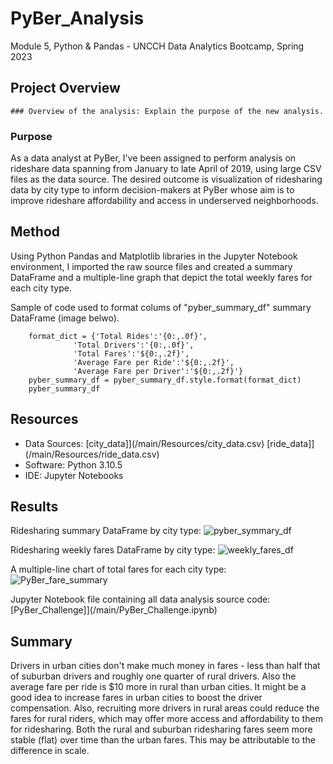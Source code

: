 # PyBer_Analysis
Module 5, Python & Pandas - UNCCH Data Analytics Bootcamp, Spring 2023


## Project Overview
    ### Overview of the analysis: Explain the purpose of the new analysis.

### Purpose
As a data analyst at PyBer, I've been assigned to perform analysis on rideshare data spanning from January to late April of 2019, using large CSV files as the data source. The desired outcome is visualization of ridesharing data by city type to inform decision-makers at PyBer whose aim is to improve rideshare affordability and access in underserved neighborhoods. 

## Method
 Using Python Pandas and Matplotlib libraries in the Jupyter Notebook environment, I imported the raw source files and created a summary DataFrame and a multiple-line graph that depict the total weekly fares for each city type. 

Sample of code used to format colums of "pyber_summary_df" summary DataFrame (image belwo). 
```
    format_dict = {'Total Rides':'{0:,.0f}',
              'Total Drivers':'{0:,.0f}',
              'Total Fares':'${0:,.2f}',
              'Average Fare per Ride':'${0:,.2f}',
              'Average Fare per Driver':'${0:,.2f}'}
    pyber_summary_df = pyber_summary_df.style.format(format_dict)
    pyber_summary_df
```
## Resources
- Data Sources:
    [city_data]](/main/Resources/city_data.csv)
    [ride_data]](/main/Resources/ride_data.csv)
- Software: Python 3.10.5
- IDE: Jupyter Notebooks

## Results
Ridesharing summary DataFrame by city type:
    ![pyber_symmary_df](/main/analysis/pyber_symmary_df.png)

Ridesharing weekly fares DataFrame by city type:
    ![weekly_fares_df](/main/analysis/weekly_fares_df.png)

A multiple-line chart of total fares for each city type:
    ![PyBer_fare_summary](/main/analysis/PyBer_fare_summary.png)

Jupyter Notebook file containing all data analysis source code:
    [PyBer_Challenge]](/main/PyBer_Challenge.ipynb)

## Summary
Drivers in urban cities don't make much money in fares - less than half that of suburban drivers and roughly one quarter of rural drivers. Also the average fare per ride is $10 more in rural than urban cities. It might be a good idea to increase fares in urban cities to boost the driver compensation. Also, recruiting more drivers in rural areas could reduce the fares for rural riders, which may offer more access and affordability to them for ridesharing. Both the rural and suburban ridesharing fares seem more stable (flat) over time than the urban fares. This may be attributable to the difference in scale. 
 